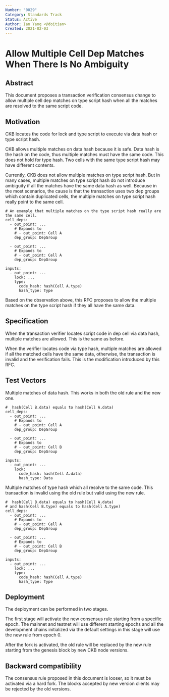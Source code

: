 ```yaml
---
Number: "0029"
Category: Standards Track
Status: Active
Author: Ian Yang <@doitian>
Created: 2021-02-03
---
```


# Allow Multiple Cell Dep Matches When There Is No Ambiguity

## Abstract

This document proposes a transaction verification consensus change to allow multiple cell dep matches on type script hash when all the matches are resolved to the same script code.

## Motivation

CKB locates the code for lock and type script to execute via data hash or type script hash.

CKB allows multiple matches on data hash because it is safe. Data hash is the hash on the code, thus multiple matches must have the same code. This does not hold for type hash. Two cells with the same type script hash may have different contents.

Currently, CKB does not allow multiple matches on type script hash. But in many cases, multiple matches on type script hash do not introduce ambiguity if all the matches have the same data hash as well. Because in the most scenarios, the cause is that the transaction uses two dep groups which contain duplicated cells, the multiple matches on type script hash really point to the same cell.

```
# An example that multiple matches on the type script hash really are the same cell.
cell_deps:
  - out_point: ...
    # Expands to
    # - out_point: Cell A
    dep_group: DepGroup

  - out_point: ...
    # Expands to
    # - out_point: Cell A
    dep_group: DepGroup

inputs:
  - out_point: ...
    lock: ...
    type:
      code_hash: hash(Cell A.type)
      hash_type: Type
```

Based on the observation above, this RFC proposes to allow the multiple matches on the type script hash if they all have the same data.

## Specification

When the transaction verifier locates script code in dep cell via data hash, multiple matches are allowed. This is the same as before.

When the verifier locates code via type hash, multiple matches are allowed if all the matched cells have the same data, otherwise, the transaction is invalid and the verification fails. This is the modification introduced by this RFC.

## Test Vectors

Multiple matches of data hash. This works in both the old rule and the new one.

```
#  hash(Cell B.data) equals to hash(Cell A.data)
cell_deps:
  - out_point: ...
    # Expands to
    # - out_point: Cell A
    dep_group: DepGroup

  - out_point: ...
    # Expands to
    # - out_point: Cell B
    dep_group: DepGroup

inputs:
  - out_point: ...
    lock:
      code_hash: hash(Cell A.data)
      hash_type: Data
```

Multiple matches of type hash which all resolve to the same code. This transaction is invalid using the old rule but valid using the new rule.

```
#  hash(Cell B.data) equals to hash(Cell A.data)
# and hash(Cell B.type) equals to hash(Cell A.type)
cell_deps:
  - out_point: ...
    # Expands to
    # - out_point: Cell A
    dep_group: DepGroup

  - out_point: ...
    # Expands to
    # - out_point: Cell B
    dep_group: DepGroup

inputs:
  - out_point: ...
    lock: ...
    type:
      code_hash: hash(Cell A.type)
      hash_type: Type
```

## Deployment

The deployment can be performed in two stages.

The first stage will activate the new consensus rule starting from a specific epoch. The mainnet and testnet will use different starting epochs and all the development chains initialized via the default settings in this stage will use the new rule from epoch 0.

After the fork is activated, the old rule will be replaced by the new rule starting from the genesis block by new CKB node versions.

## Backward compatibility

The consensus rule proposed in this document is looser, so it must be activated via a hard fork. The blocks accepted by new version clients may be rejected by the old versions.
